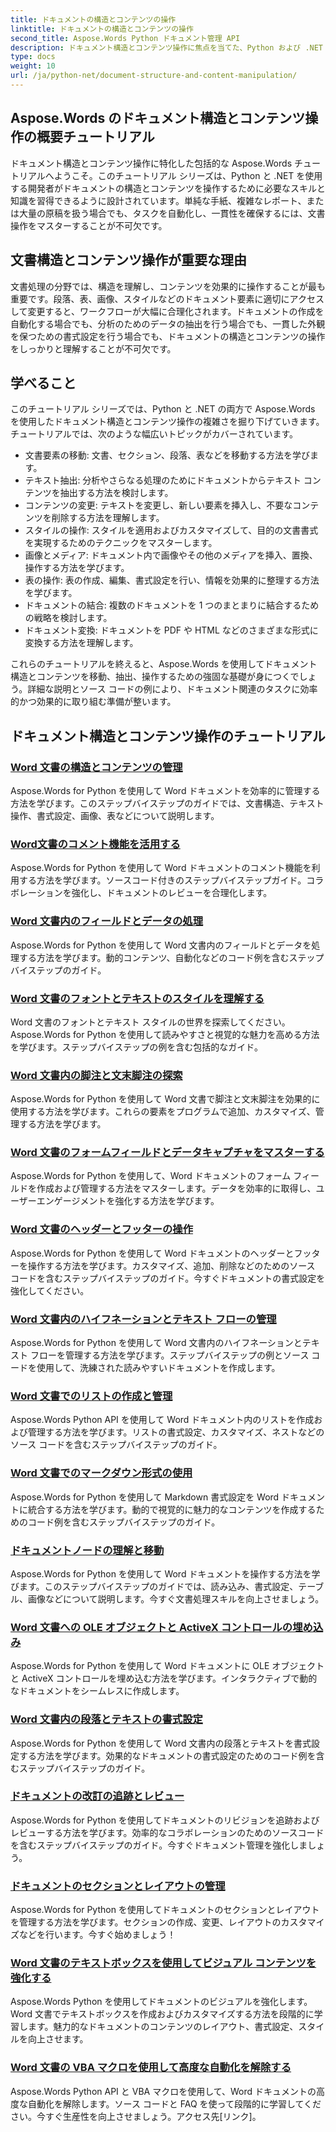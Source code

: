 ```yaml
---
title: ドキュメントの構造とコンテンツの操作
linktitle: ドキュメントの構造とコンテンツの操作
second_title: Aspose.Words Python ドキュメント管理 API
description: ドキュメント構造とコンテンツ操作に焦点を当てた、Python および .NET 用の Aspose.Words チュートリアルをご覧ください。文書要素を効率的に移動、抽出、および変更する方法を学びます。ソースコードの例が提供されています。
type: docs
weight: 10
url: /ja/python-net/document-structure-and-content-manipulation/
---
```


## Aspose.Words のドキュメント構造とコンテンツ操作の概要チュートリアル

ドキュメント構造とコンテンツ操作に特化した包括的な Aspose.Words チュートリアルへようこそ。このチュートリアル シリーズは、Python と .NET を使用する開発者がドキュメントの構造とコンテンツを操作するために必要なスキルと知識を習得できるように設計されています。単純な手紙、複雑なレポート、または大量の原稿を扱う場合でも、タスクを自動化し、一貫性を確保するには、文書操作をマスターすることが不可欠です。

## 文書構造とコンテンツ操作が重要な理由

文書処理の分野では、構造を理解し、コンテンツを効果的に操作することが最も重要です。段落、表、画像、スタイルなどのドキュメント要素に適切にアクセスして変更すると、ワークフローが大幅に合理化されます。ドキュメントの作成を自動化する場合でも、分析のためのデータの抽出を行う場合でも、一貫した外観を保つための書式設定を行う場合でも、ドキュメントの構造とコンテンツの操作をしっかりと理解することが不可欠です。

## 学べること

このチュートリアル シリーズでは、Python と .NET の両方で Aspose.Words を使用したドキュメント構造とコンテンツ操作の複雑さを掘り下げていきます。チュートリアルでは、次のような幅広いトピックがカバーされています。

- 文書要素の移動: 文書、セクション、段落、表などを移動する方法を学びます。
- テキスト抽出: 分析やさらなる処理のためにドキュメントからテキスト コンテンツを抽出する方法を検討します。
- コンテンツの変更: テキストを変更し、新しい要素を挿入し、不要なコンテンツを削除する方法を理解します。
- スタイルの操作: スタイルを適用およびカスタマイズして、目的の文書書式を実現するためのテクニックをマスターします。
- 画像とメディア: ドキュメント内で画像やその他のメディアを挿入、置換、操作する方法を学びます。
- 表の操作: 表の作成、編集、書式設定を行い、情報を効果的に整理する方法を学びます。
- ドキュメントの結合: 複数のドキュメントを 1 つのまとまりに結合するための戦略を検討します。
- ドキュメント変換: ドキュメントを PDF や HTML などのさまざまな形式に変換する方法を理解します。

これらのチュートリアルを終えると、Aspose.Words を使用してドキュメント構造とコンテンツを移動、抽出、操作するための強固な基礎が身につくでしょう。詳細な説明とソース コードの例により、ドキュメント関連のタスクに効率的かつ効果的に取り組む準備が整います。

## ドキュメント構造とコンテンツ操作のチュートリアル
### [Word 文書の構造とコンテンツの管理](./document-structure-content/)
Aspose.Words for Python を使用して Word ドキュメントを効率的に管理する方法を学びます。このステップバイステップのガイドでは、文書構造、テキスト操作、書式設定、画像、表などについて説明します。 
### [Word文書のコメント機能を活用する](./document-comments/)
Aspose.Words for Python を使用して Word ドキュメントのコメント機能を利用する方法を学びます。ソースコード付きのステップバイステップガイド。コラボレーションを強化し、ドキュメントのレビューを合理化します。
### [Word 文書内のフィールドとデータの処理](./document-fields/)
Aspose.Words for Python を使用して Word 文書内のフィールドとデータを処理する方法を学びます。動的コンテンツ、自動化などのコード例を含むステップバイステップのガイド。 
### [Word 文書のフォントとテキストのスタイルを理解する](./document-fonts/)
Word 文書のフォントとテキスト スタイルの世界を探索してください。 Aspose.Words for Python を使用して読みやすさと視覚的な魅力を高める方法を学びます。ステップバイステップの例を含む包括的なガイド。
### [Word 文書内の脚注と文末脚注の探索](./document-footnotes-endnotes/)
Aspose.Words for Python を使用して Word 文書で脚注と文末脚注を効果的に使用する方法を学びます。これらの要素をプログラムで追加、カスタマイズ、管理する方法を学びます。 
### [Word 文書のフォームフィールドとデータキャプチャをマスターする](./document-form-fields/)
Aspose.Words for Python を使用して、Word ドキュメントのフォーム フィールドを作成および管理する方法をマスターします。データを効率的に取得し、ユーザーエンゲージメントを強化する方法を学びます。 
### [Word 文書のヘッダーとフッターの操作](./document-headers-footers/)
Aspose.Words for Python を使用して Word ドキュメントのヘッダーとフッターを操作する方法を学びます。カスタマイズ、追加、削除などのためのソース コードを含むステップバイステップのガイド。今すぐドキュメントの書式設定を強化してください。
### [Word 文書内のハイフネーションとテキスト フローの管理](./document-hyphenation/)
Aspose.Words for Python を使用して Word 文書内のハイフネーションとテキスト フローを管理する方法を学びます。ステップバイステップの例とソース コードを使用して、洗練された読みやすいドキュメントを作成します。 
### [Word 文書でのリストの作成と管理](./document-lists/)
Aspose.Words Python API を使用して Word ドキュメント内のリストを作成および管理する方法を学びます。リストの書式設定、カスタマイズ、ネストなどのソース コードを含むステップバイステップのガイド。 
### [Word 文書でのマークダウン形式の使用](./document-markdown/)
Aspose.Words for Python を使用して Markdown 書式設定を Word ドキュメントに統合する方法を学びます。動的で視覚的に魅力的なコンテンツを作成するためのコード例を含むステップバイステップのガイド。 
### [ドキュメントノードの理解と移動](./document-nodes/)
Aspose.Words for Python を使用して Word ドキュメントを操作する方法を学びます。このステップバイステップのガイドでは、読み込み、書式設定、テーブル、画像などについて説明します。今すぐ文書処理スキルを向上させましょう。
### [Word 文書への OLE オブジェクトと ActiveX コントロールの埋め込み](./document-ole-objects-active-x/)
 Aspose.Words for Python を使用して Word ドキュメントに OLE オブジェクトと ActiveX コントロールを埋め込む方法を学びます。インタラクティブで動的なドキュメントをシームレスに作成します。
### [Word 文書内の段落とテキストの書式設定](./document-paragraphs/)
Aspose.Words for Python を使用して Word 文書内の段落とテキストを書式設定する方法を学びます。効果的なドキュメントの書式設定のためのコード例を含むステップバイステップのガイド。 
### [ドキュメントの改訂の追跡とレビュー](./document-revisions/)
Aspose.Words for Python を使用してドキュメントのリビジョンを追跡およびレビューする方法を学びます。効率的なコラボレーションのためのソースコードを含むステップバイステップのガイド。今すぐドキュメント管理を強化しましょう。
### [ドキュメントのセクションとレイアウトの管理](./document-sections/)
Aspose.Words for Python を使用してドキュメントのセクションとレイアウトを管理する方法を学びます。セクションの作成、変更、レイアウトのカスタマイズなどを行います。今すぐ始めましょう！ 
### [Word 文書のテキストボックスを使用してビジュアル コンテンツを強化する](./document-textboxes/)
Aspose.Words Python を使用してドキュメントのビジュアルを強化します。 Word 文書でテキストボックスを作成およびカスタマイズする方法を段階的に学習します。魅力的なドキュメントのコンテンツのレイアウト、書式設定、スタイルを向上させます。
### [Word 文書の VBA マクロを使用して高度な自動化を解除する](./document-vba-macros/)
Aspose.Words Python API と VBA マクロを使用して、Word ドキュメントの高度な自動化を解除します。ソース コードと FAQ を使って段階的に学習してください。今すぐ生産性を向上させましょう。アクセス先[リンク]。